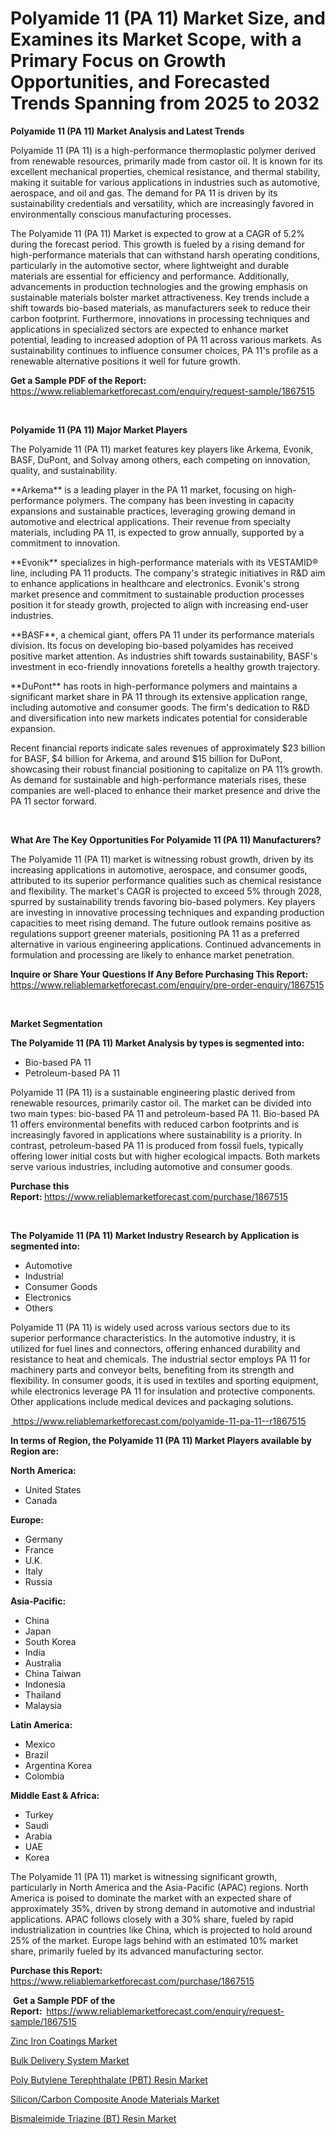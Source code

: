 <p><h1>Polyamide 11 (PA 11) Market Size, and Examines its Market Scope, with a Primary Focus on Growth Opportunities, and Forecasted Trends Spanning from 2025 to 2032</h1></p><p><strong>Polyamide 11 (PA 11) Market Analysis and Latest Trends</strong></p>
<p><p>Polyamide 11 (PA 11) is a high-performance thermoplastic polymer derived from renewable resources, primarily made from castor oil. It is known for its excellent mechanical properties, chemical resistance, and thermal stability, making it suitable for various applications in industries such as automotive, aerospace, and oil and gas. The demand for PA 11 is driven by its sustainability credentials and versatility, which are increasingly favored in environmentally conscious manufacturing processes.</p><p>The Polyamide 11 (PA 11) Market is expected to grow at a CAGR of 5.2% during the forecast period. This growth is fueled by a rising demand for high-performance materials that can withstand harsh operating conditions, particularly in the automotive sector, where lightweight and durable materials are essential for efficiency and performance. Additionally, advancements in production technologies and the growing emphasis on sustainable materials bolster market attractiveness. Key trends include a shift towards bio-based materials, as manufacturers seek to reduce their carbon footprint. Furthermore, innovations in processing techniques and applications in specialized sectors are expected to enhance market potential, leading to increased adoption of PA 11 across various markets. As sustainability continues to influence consumer choices, PA 11's profile as a renewable alternative positions it well for future growth.</p></p>
<p><strong>Get a Sample PDF of the Report:&nbsp;</strong> <a href="https://www.reliablemarketforecast.com/enquiry/request-sample/1867515?utm_campaign=1900&utm_medium=2&utm_source=Github&utm_content=ia&utm_term=03042025&utm_id=polyamide-11-pa-11">https://www.reliablemarketforecast.com/enquiry/request-sample/1867515</a></p>
<p>&nbsp;</p>
<p><strong>Polyamide 11 (PA 11) Major Market Players</strong></p>
<p><p>The Polyamide 11 (PA 11) market features key players like Arkema, Evonik, BASF, DuPont, and Solvay among others, each competing on innovation, quality, and sustainability.</p><p>**Arkema** is a leading player in the PA 11 market, focusing on high-performance polymers. The company has been investing in capacity expansions and sustainable practices, leveraging growing demand in automotive and electrical applications. Their revenue from specialty materials, including PA 11, is expected to grow annually, supported by a commitment to innovation.</p><p>**Evonik** specializes in high-performance materials with its VESTAMID® line, including PA 11 products. The company's strategic initiatives in R&D aim to enhance applications in healthcare and electronics. Evonik's strong market presence and commitment to sustainable production processes position it for steady growth, projected to align with increasing end-user industries.</p><p>**BASF**, a chemical giant, offers PA 11 under its performance materials division. Its focus on developing bio-based polyamides has received positive market attention. As industries shift towards sustainability, BASF's investment in eco-friendly innovations foretells a healthy growth trajectory.</p><p>**DuPont** has roots in high-performance polymers and maintains a significant market share in PA 11 through its extensive application range, including automotive and consumer goods. The firm's dedication to R&D and diversification into new markets indicates potential for considerable expansion.</p><p>Recent financial reports indicate sales revenues of approximately $23 billion for BASF, $4 billion for Arkema, and around $15 billion for DuPont, showcasing their robust financial positioning to capitalize on PA 11’s growth. As demand for sustainable and high-performance materials rises, these companies are well-placed to enhance their market presence and drive the PA 11 sector forward.</p></p>
<p>&nbsp;</p>
<p><strong>What Are The Key Opportunities For Polyamide 11 (PA 11) Manufacturers?</strong></p>
<p><p>The Polyamide 11 (PA 11) market is witnessing robust growth, driven by its increasing applications in automotive, aerospace, and consumer goods, attributed to its superior performance qualities such as chemical resistance and flexibility. The market's CAGR is projected to exceed 5% through 2028, spurred by sustainability trends favoring bio-based polymers. Key players are investing in innovative processing techniques and expanding production capacities to meet rising demand. The future outlook remains positive as regulations support greener materials, positioning PA 11 as a preferred alternative in various engineering applications. Continued advancements in formulation and processing are likely to enhance market penetration.</p></p>
<p><strong>Inquire or Share Your Questions If Any Before Purchasing This Report:</strong> <a href="https://www.reliablemarketforecast.com/enquiry/pre-order-enquiry/1867515?utm_campaign=1900&utm_medium=2&utm_source=Github&utm_content=ia&utm_term=03042025&utm_id=polyamide-11-pa-11">https://www.reliablemarketforecast.com/enquiry/pre-order-enquiry/1867515</a></p>
<p>&nbsp;</p>
<p><strong>Market Segmentation</strong></p>
<p><strong>The Polyamide 11 (PA 11) Market Analysis by types is segmented into:</strong></p>
<p><ul><li>Bio-based PA 11</li><li>Petroleum-based PA 11</li></ul></p>
<p><p>Polyamide 11 (PA 11) is a sustainable engineering plastic derived from renewable resources, primarily castor oil. The market can be divided into two main types: bio-based PA 11 and petroleum-based PA 11. Bio-based PA 11 offers environmental benefits with reduced carbon footprints and is increasingly favored in applications where sustainability is a priority. In contrast, petroleum-based PA 11 is produced from fossil fuels, typically offering lower initial costs but with higher ecological impacts. Both markets serve various industries, including automotive and consumer goods.</p></p>
<p><strong>Purchase this Report:&nbsp;</strong><a href="https://www.reliablemarketforecast.com/purchase/1867515?utm_campaign=1900&utm_medium=2&utm_source=Github&utm_content=ia&utm_term=03042025&utm_id=polyamide-11-pa-11">https://www.reliablemarketforecast.com/purchase/1867515</a></p>
<p>&nbsp;</p>
<p><strong>The Polyamide 11 (PA 11) Market Industry Research by Application is segmented into:</strong></p>
<p><ul><li>Automotive</li><li>Industrial</li><li>Consumer Goods</li><li>Electronics</li><li>Others</li></ul></p>
<p><p>Polyamide 11 (PA 11) is widely used across various sectors due to its superior performance characteristics. In the automotive industry, it is utilized for fuel lines and connectors, offering enhanced durability and resistance to heat and chemicals. The industrial sector employs PA 11 for machinery parts and conveyor belts, benefiting from its strength and flexibility. In consumer goods, it is used in textiles and sporting equipment, while electronics leverage PA 11 for insulation and protective components. Other applications include medical devices and packaging solutions.</p></p>
<p><a href="https://www.reliablemarketforecast.com/polyamide-11-pa-11--r1867515?utm_campaign=1900&utm_medium=2&utm_source=Github&utm_content=ia&utm_term=03042025&utm_id=polyamide-11-pa-11">&nbsp;https://www.reliablemarketforecast.com/polyamide-11-pa-11--r1867515</a></p>
<p><strong>In terms of Region, the Polyamide 11 (PA 11) Market Players available by Region are:</strong></p>
<p>
    <p> <strong> North America: </strong>
        <ul>
            <li>United States</li>
            <li>Canada</li>
        </ul>
        </p> 
    <p> <strong> Europe: </strong>
        <ul>
            <li>Germany</li>
            <li>France</li>
            <li>U.K.</li>
            <li>Italy</li>
            <li>Russia</li>
        </ul>
        </p> 
    <p> <strong> Asia-Pacific: </strong>
        <ul>
            <li>China</li>
            <li>Japan</li>
            <li>South Korea</li>
            <li>India</li>
            <li>Australia</li>
            <li>China Taiwan</li>
            <li>Indonesia</li>
            <li>Thailand</li>
            <li>Malaysia</li>
        </ul>
        </p> 
    <p> <strong> Latin America: </strong>
        <ul>
            <li>Mexico</li>
            <li>Brazil</li>
            <li>Argentina Korea</li>
            <li>Colombia</li>
        </ul>
        </p> 
    <p> <strong> Middle East & Africa: </strong>
        <ul>
            <li>Turkey</li>
            <li>Saudi</li>
            <li>Arabia</li>
            <li>UAE</li>
            <li>Korea</li>
        </ul>
    </p>
    </p>
<p><p>The Polyamide 11 (PA 11) market is witnessing significant growth, particularly in North America and the Asia-Pacific (APAC) regions. North America is poised to dominate the market with an expected share of approximately 35%, driven by strong demand in automotive and industrial applications. APAC follows closely with a 30% share, fueled by rapid industrialization in countries like China, which is projected to hold around 25% of the market. Europe lags behind with an estimated 10% market share, primarily fueled by its advanced manufacturing sector.</p></p>
<p><strong>Purchase this Report: </strong><a href="https://www.reliablemarketforecast.com/purchase/1867515?utm_campaign=1900&utm_medium=2&utm_source=Github&utm_content=ia&utm_term=03042025&utm_id=polyamide-11-pa-11">https://www.reliablemarketforecast.com/purchase/1867515</a></p>
<p>&nbsp;<strong>Get a Sample PDF of the Report:&nbsp;&nbsp;</strong><a href="https://www.reliablemarketforecast.com/enquiry/request-sample/1867515?utm_campaign=1900&utm_medium=2&utm_source=Github&utm_content=ia&utm_term=03042025&utm_id=polyamide-11-pa-11">https://www.reliablemarketforecast.com/enquiry/request-sample/1867515</a></p>
<p><strong></strong></p>
<p><p><a href="https://github.com/chillwervenu/Market-Research-Report-List-1/blob/main/zinc-iron-coatings-market.md?utm_campaign=1900&utm_medium=2&utm_source=Github&utm_content=ia&utm_term=03042025&utm_id=polyamide-11-pa-11">Zinc Iron Coatings Market</a></p><p><a href="https://github.com/awwqamet/Market-Research-Report-List-1/blob/main/bulk-delivery-system-market.md?utm_campaign=1900&utm_medium=2&utm_source=Github&utm_content=ia&utm_term=03042025&utm_id=polyamide-11-pa-11">Bulk Delivery System Market</a></p><p><a href="https://github.com/phillpfantis/Market-Research-Report-List-1/blob/main/poly-butylene-terephthalate-pbt-resin-market.md?utm_campaign=1900&utm_medium=2&utm_source=Github&utm_content=ia&utm_term=03042025&utm_id=polyamide-11-pa-11">Poly Butylene Terephthalate (PBT) Resin Market</a></p><p><a href="https://github.com/marcayaminig/Market-Research-Report-List-1/blob/main/siliconcarbon-composite-anode-materials-market.md?utm_campaign=1900&utm_medium=2&utm_source=Github&utm_content=ia&utm_term=03042025&utm_id=polyamide-11-pa-11">Silicon/Carbon Composite Anode Materials Market</a></p><p><a href="https://github.com/stuwinawisa/Market-Research-Report-List-1/blob/main/bismaleimide-triazine-bt-resin-market.md?utm_campaign=1900&utm_medium=2&utm_source=Github&utm_content=ia&utm_term=03042025&utm_id=polyamide-11-pa-11">Bismaleimide Triazine (BT) Resin Market</a></p></p>